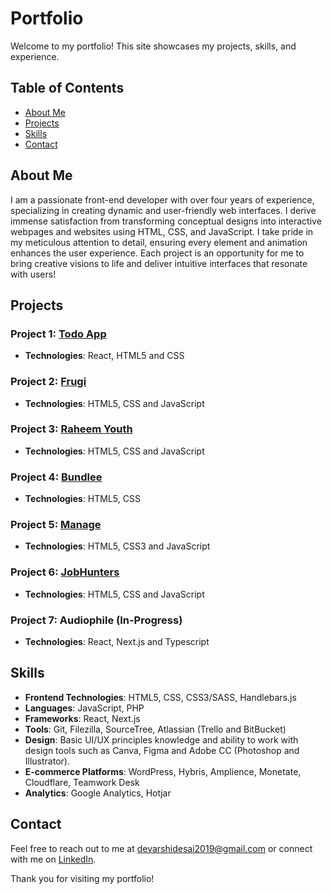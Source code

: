 # Portfolio

Welcome to my portfolio! This site showcases my projects, skills, and experience.

## Table of Contents
- [About Me](#about-me)
- [Projects](#projects)
- [Skills](#skills)
- [Contact](#contact)

## About Me
I am a passionate front-end developer with over four years of experience, specializing in creating dynamic and user-friendly web interfaces. I derive immense satisfaction from transforming conceptual designs into interactive webpages and websites using HTML, CSS, and JavaScript. I take pride in my meticulous attention to detail, ensuring every element and animation enhances the user experience. Each project is an opportunity for me to bring creative visions to life and deliver intuitive interfaces that resonate with users!

## Projects
### Project 1: [Todo App](https://deed1996.github.io/Todo-App/)
- **Technologies**: React, HTML5 and CSS

### Project 2: [Frugi](https://deed1996.github.io/Frugi/)
- **Technologies**: HTML5, CSS and JavaScript

### Project 3: [Raheem Youth](https://deed1996.github.io/Raheem-Youth/)
- **Technologies**: HTML5, CSS and JavaScript

### Project 4: [Bundlee](https://deed1996.github.io/Bundlee/)
- **Technologies**: HTML5, CSS

### Project 5: [Manage](https://deed1996.github.io/Manage/)
- **Technologies**: HTML5, CSS3 and JavaScript

### Project 6: [JobHunters](https://deed1996.github.io/JobHunters/)
- **Technologies**: HTML5, CSS and JavaScript

### Project 7: Audiophile (In-Progress)
- **Technologies**: React, Next.js and Typescript

## Skills
- **Frontend Technologies**: HTML5, CSS, CSS3/SASS, Handlebars.js
- **Languages**: JavaScript, PHP
- **Frameworks**: React, Next.js
- **Tools**: Git, Filezilla, SourceTree, Atlassian (Trello and BitBucket)
- **Design**: Basic UI/UX principles knowledge and ability to work with design tools such as Canva, Figma and Adobe CC (Photoshop and Illustrator).
- **E-commerce Platforms**: WordPress, Hybris, Amplience, Monetate, Cloudflare, Teamwork Desk
- **Analytics**: Google Analytics, Hotjar

## Contact
Feel free to reach out to me at [devarshidesai2019@gmail.com](mailto:devarshidesai2019@gmail.com) or connect with me on [LinkedIn](https://www.linkedin.com/in/devarshidesai2019/).

Thank you for visiting my portfolio!
